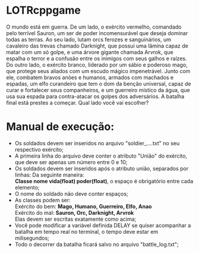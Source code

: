 # LOTRcppgame

<p>O mundo está em guerra. De um lado, o exército vermelho, comandado pelo terrível Sauron, um ser de poder incomensurável que deseja dominar todas as terras. Ao seu lado, lutam orcs ferozes e sanguinários, um cavaleiro das trevas chamado Darknight, que possui uma lâmina capaz de matar com um só golpe, e uma árvore gigante chamada Arvrok, que espalha o terror e a confusão entre os inimigos com seus galhos e raízes. Do outro lado, o exército branco, liderado por um sábio e poderoso mago, que protege seus aliados com um escudo mágico impenetrável. Junto com ele, combatem bravos anões e humanos, armados com machados e espadas, um elfo curandeiro que tem o dom da benção universal, capaz de curar e fortalecer seus companheiros, e um guerreiro místico da água, que usa sua espada para contra-atacar os golpes dos adversários. A batalha final está prestes a começar. Qual lado você vai escolher?<p>
  
<h1>Manual de execução:</h1>

<ul>
  <li>Os soldados devem ser inseridos no arquivo "soldier_....txt" no seu respectivo exército;</li>
  <li>A primeira linha do arquivo deve conter o atributo "União" do exército, que deve ser apenas um número entre 0 e 10;</li>
  <li>Os soldados devem ser inseridos após o atributo união, separados por linhas: Da seguinte maneira: <br> <b>Classe nome vida(float) poder(float)</b>, o espaço é obrigatório entre cada elemento;</li>
  <li>O nome do soldado não deve conter espaços;</li>
  <li>As classes podem ser: <br> Exército do bem: <b>Mago, Humano, Guerreiro, Elfo, Anao</b> <br> Exército do mal: <b>Sauron, Orc, Darknight, Arvrok</b><br>Elas devem ser escritas exatamente como acima;</li>
  <li>Você pode modificar a variável definida DELAY se quiser acompanhar a batalha em tempo real no terminal, o tempo deve estar em milisegundos;</li>
  <li>Todo o decorrer da batalha ficará salvo no arquivo "battle_log.txt";</li>
</ul>
